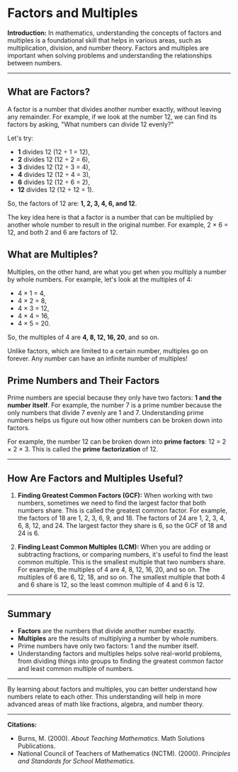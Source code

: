 # Factors and Multiples

**Introduction:**
In mathematics, understanding the concepts of factors and multiples is a foundational skill that helps in various areas, such as multiplication, division, and number theory. Factors and multiples are important when solving problems and understanding the relationships between numbers.

---

## **What are Factors?**

A factor is a number that divides another number exactly, without leaving any remainder. For example, if we look at the number 12, we can find its factors by asking, "What numbers can divide 12 evenly?"

Let's try:

- **1** divides 12 (12 ÷ 1 = 12),
- **2** divides 12 (12 ÷ 2 = 6),
- **3** divides 12 (12 ÷ 3 = 4),
- **4** divides 12 (12 ÷ 4 = 3),
- **6** divides 12 (12 ÷ 6 = 2),
- **12** divides 12 (12 ÷ 12 = 1).

So, the factors of 12 are: **1, 2, 3, 4, 6, and 12**.

The key idea here is that a factor is a number that can be multiplied by another whole number to result in the original number. For example, 2 × 6 = 12, and both 2 and 6 are factors of 12.

## **What are Multiples?**

Multiples, on the other hand, are what you get when you multiply a number by whole numbers. For example, let's look at the multiples of 4:

- 4 × 1 = 4,
- 4 × 2 = 8,
- 4 × 3 = 12,
- 4 × 4 = 16,
- 4 × 5 = 20.

So, the multiples of 4 are **4, 8, 12, 16, 20**, and so on.

Unlike factors, which are limited to a certain number, multiples go on forever. Any number can have an infinite number of multiples!

## **Prime Numbers and Their Factors**

Prime numbers are special because they only have two factors: **1 and the number itself**. For example, the number 7 is a prime number because the only numbers that divide 7 evenly are 1 and 7. Understanding prime numbers helps us figure out how other numbers can be broken down into factors.

For example, the number 12 can be broken down into **prime factors**: 12 = 2 × 2 × 3. This is called the **prime factorization** of 12.

---

## **How Are Factors and Multiples Useful?**

1. **Finding Greatest Common Factors (GCF):**
   When working with two numbers, sometimes we need to find the largest factor that both numbers share. This is called the greatest common factor. For example, the factors of 18 are 1, 2, 3, 6, 9, and 18. The factors of 24 are 1, 2, 3, 4, 6, 8, 12, and 24. The largest factor they share is 6, so the GCF of 18 and 24 is 6.

2. **Finding Least Common Multiples (LCM):**
   When you are adding or subtracting fractions, or comparing numbers, it's useful to find the least common multiple. This is the smallest multiple that two numbers share. For example, the multiples of 4 are 4, 8, 12, 16, 20, and so on. The multiples of 6 are 6, 12, 18, and so on. The smallest multiple that both 4 and 6 share is 12, so the least common multiple of 4 and 6 is 12.

---

## **Summary**

- **Factors** are the numbers that divide another number exactly.
- **Multiples** are the results of multiplying a number by whole numbers.
- Prime numbers have only two factors: 1 and the number itself.
- Understanding factors and multiples helps solve real-world problems, from dividing things into groups to finding the greatest common factor and least common multiple of numbers.

---

By learning about factors and multiples, you can better understand how numbers relate to each other. This understanding will help in more advanced areas of math like fractions, algebra, and number theory.

---

**Citations:**
- Burns, M. (2000). *About Teaching Mathematics*. Math Solutions Publications.
- National Council of Teachers of Mathematics (NCTM). (2000). *Principles and Standards for School Mathematics*.